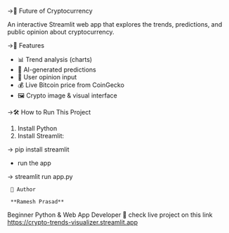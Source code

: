 ->🔮 Future of Cryptocurrency

An interactive Streamlit web app that explores the trends, predictions, and public opinion about cryptocurrency.

->🚀 Features

- 📊 Trend analysis (charts)
- 🧠 AI-generated predictions
- 💬 User opinion input
- 💰 Live Bitcoin price from CoinGecko
- 🖼️ Crypto image & visual interface

->🛠️ How to Run This Project

1. Install Python
2. Install Streamlit:

-> pip install streamlit
 - run the app


-> streamlit run app.py 
  
     🙋 Author

     **Ramesh Prasad**  
Beginner Python & Web App Developer 🚀
check live project on this link https://crypto-trends-visualizer.streamlit.app
 
